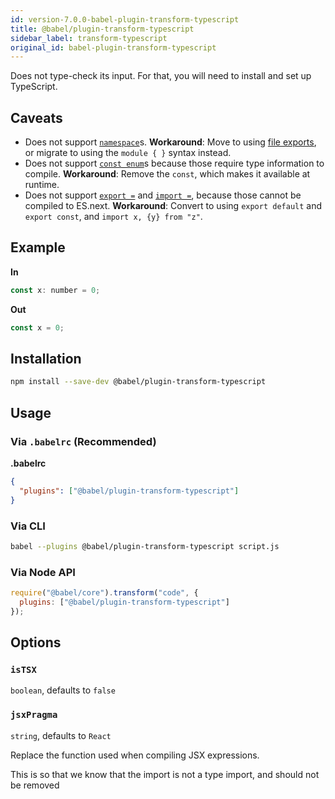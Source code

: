 ```yaml
---
id: version-7.0.0-babel-plugin-transform-typescript
title: @babel/plugin-transform-typescript
sidebar_label: transform-typescript
original_id: babel-plugin-transform-typescript
---
```


Does not type-check its input. For that, you will need to install and set up TypeScript.

## Caveats

* Does not support [`namespace`][namespace]s. **Workaround**: Move to using [file exports][fm], or migrate to using the `module { }` syntax instead.
* Does not support [`const enum`][const_enum]s because those require type information to compile.
**Workaround**: Remove the `const`, which makes it available at runtime.
* Does not support [`export =`][exin] and [`import =`][exin], because those cannot be compiled to ES.next. **Workaround**: Convert to using `export default` and `export const`, and `import x, {y} from "z"`.

## Example

**In**

```javascript
const x: number = 0;
```

**Out**

```javascript
const x = 0;
```

## Installation

```sh
npm install --save-dev @babel/plugin-transform-typescript
```

## Usage

### Via `.babelrc` (Recommended)

**.babelrc**

```json
{
  "plugins": ["@babel/plugin-transform-typescript"]
}
```

### Via CLI

```sh
babel --plugins @babel/plugin-transform-typescript script.js
```

### Via Node API

```javascript
require("@babel/core").transform("code", {
  plugins: ["@babel/plugin-transform-typescript"]
});
```
## Options

### `isTSX`

`boolean`, defaults to `false`

### `jsxPragma`

`string`, defaults to `React`

Replace the function used when compiling JSX expressions.

This is so that we know that the import is not a type import, and should not be removed

[const_enum]: https://www.typescriptlang.org/docs/handbook/enums.html#const-enums
[namespace]: https://www.typescriptlang.org/docs/handbook/namespaces.html
[exin]: https://www.typescriptlang.org/docs/handbook/modules.html#export--and-import--require
[fm]: https://github.com/Microsoft/dtslint/blob/master/docs/no-single-declare-module.md

